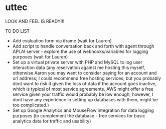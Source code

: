 # uttec

LOOK AND FEEL IS READY!!!

TO DO LIST
- Add evaluation form via iframe (wait for Lauren)
- Add script to handle conversation back and forth with agent through API.AI server - explore the use of webhooks/variables for logging purposes (wait for Lauren)
- Set up a virtual private server with PHP and MySQL to log user interaction data (any reservation against me hosting this myself, otherwise Aaron you may want to consider paying for an account and url address; I could recommend free hosting services, but you probably dont want to risk it given the loss of data if the account goes inactive, which is typical of most service agreements. AWS might offer a free service given your traffic would probably be low enough; however, I dont have any experience in setting up databases with them, might be too complicated.)
- Set up Google Analytics and MouseFlow integration for data logging purposes (to complement the database - free services for basic analytics data for traffic and usability)
